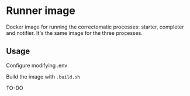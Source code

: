 # Runner image

Docker image for running the correctomatic processes: starter, completer and notifier. It's the same image for the three processes.

## Usage

Configure modifying .env

Build the image with `.build.sh`

TO-DO
